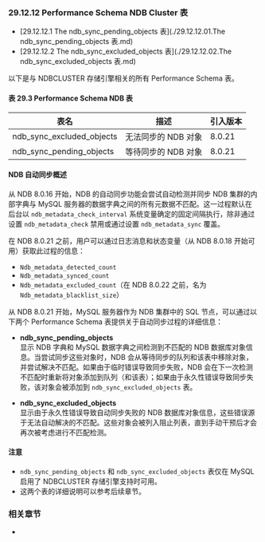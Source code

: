 ### 29.12.12 Performance Schema NDB Cluster 表

- [29.12.12.1 The ndb_sync_pending_objects 表](./29.12.12.01.The ndb_sync_pending_objects 表.md)
- [29.12.12.2 The ndb_sync_excluded_objects 表](./29.12.12.02.The ndb_sync_excluded_objects 表.md)

以下是与 NDBCLUSTER 存储引擎相关的所有 Performance Schema 表。

#### 表 29.3 Performance Schema NDB 表

| 表名                      | 描述                | 引入版本 |
| ------------------------- | ------------------- | -------- |
| ndb_sync_excluded_objects | 无法同步的 NDB 对象 | 8.0.21   |
| ndb_sync_pending_objects  | 等待同步的 NDB 对象 | 8.0.21   |

#### NDB 自动同步概述

从 NDB 8.0.16 开始，NDB 的自动同步功能会尝试自动检测并同步 NDB 集群的内部字典与 MySQL 服务器的数据字典之间的所有元数据不匹配。这一过程默认在后台以 `ndb_metadata_check_interval` 系统变量确定的固定间隔执行，除非通过设置 `ndb_metadata_check` 禁用或通过设置 `ndb_metadata_sync` 覆盖。

在 NDB 8.0.21 之前，用户可以通过日志消息和状态变量（从 NDB 8.0.18 开始可用）获取此过程的信息：
- `Ndb_metadata_detected_count`
- `Ndb_metadata_synced_count`
- `Ndb_metadata_excluded_count`（在 NDB 8.0.22 之前，名为 `Ndb_metadata_blacklist_size`）

从 NDB 8.0.21 开始，MySQL 服务器作为 NDB 集群中的 SQL 节点，可以通过以下两个 Performance Schema 表提供关于自动同步过程的详细信息：

- **ndb_sync_pending_objects**  
  显示 NDB 字典和 MySQL 数据字典之间检测到不匹配的 NDB 数据库对象信息。当尝试同步这些对象时，NDB 会从等待同步的队列和该表中移除对象，并尝试解决不匹配。如果由于临时错误导致同步失败，NDB 会在下一次检测不匹配时重新将对象添加到队列（和该表）；如果由于永久性错误导致同步失败，该对象会被添加到 `ndb_sync_excluded_objects` 表。

- **ndb_sync_excluded_objects**  
  显示由于永久性错误导致自动同步失败的 NDB 数据库对象信息，这些错误源于无法自动解决的不匹配。这些对象会被列入阻止列表，直到手动干预后才会再次被考虑进行不匹配检测。

#### 注意

- `ndb_sync_pending_objects` 和 `ndb_sync_excluded_objects` 表仅在 MySQL 启用了 NDBCLUSTER 存储引擎支持时可用。
- 这两个表的详细说明可以参考后续章节。

### 相关章节

- 